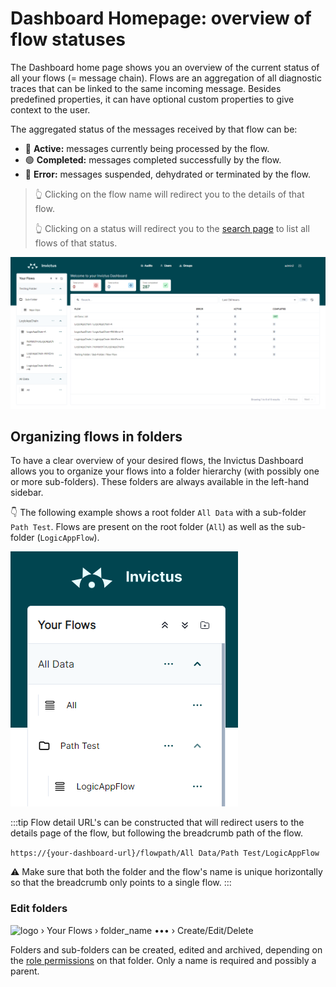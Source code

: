 # Dashboard Homepage: overview of flow statuses
The Dashboard home page shows you an overview of the current status of all your flows (= message chain). Flows are an aggregation of all diagnostic traces that can be linked to the same incoming message. Besides predefined properties, it can have optional custom properties to give context to the user.

The aggregated status of the messages received by that flow can be:
* 🔵 **Active:** messages currently being processed by the flow.
* 🟢 **Completed:** messages completed successfully by the flow.
* 🔴 **Error:** messages suspended, dehydrated or terminated by the flow.

> 👆 Clicking on the flow name will redirect you to the details of that flow.
>
> 👆 Clicking on a status will redirect you to the [search page](./02_search.mdx) to list all flows of that status. 

![home](/images/v2_dsb-overview.png)

## Organizing flows in folders
To have a clear overview of your desired flows, the Invictus Dashboard allows you to organize your flows into a folder hierarchy (with possibly one or more sub-folders). These folders are always available in the left-hand sidebar.

👇 The following example shows a root folder `All Data` with a sub-folder `Path Test`. Flows are present on the root folder (`All`) as well as the sub-folder (`LogicAppFlow`).

![path test](/images/v2_path-test.png)

:::tip
Flow detail URL's can be constructed that will redirect users to the details page of the flow, but following the breadcrumb path of the flow.

`https://{your-dashboard-url}/flowpath/All Data/Path Test/LogicAppFlow`

⚠️ Make sure that both the folder and the flow's name is unique horizontally so that the breadcrumb only points to a single flow.
:::

### Edit folders
<nav class="custom-breadcrumb">
  <span class="breadcrumb-item no-padding">
    <img src="/img/favicon.ico" alt="logo" />
  </span>
  <span>›</span>
  <span class="breadcrumb-item">Your Flows</span>
  <span>›</span>
  <span class="breadcrumb-item">folder_name •••</span>
  <span>›</span>
  <span class="breadcrumb-item active">Create/Edit/Delete</span>
</nav>

Folders and sub-folders can be created, edited and archived, depending on the [role permissions](../security/03_roles.md) on that folder. Only a name is required and possibly a parent.